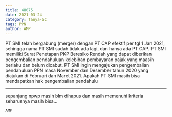 ```yaml
---
title: 48075
date: 2021-03-24
category: Tanya-SC
tags: PPN
author: AMP
---
```


PT SMI telah bergabung (merger) dengan PT CAP efektif per tgl 1 Jan 2021, sehingga nama PT SMI sudah tidak ada lagi, dan hanya ada PT CAP. PT SMI memiliki Surat Penetapan PKP Beresiko Rendah yang dapat diberikan pengembalian pendahuluan kelebihan pembayaran pajak yang maasih berlaku dan belum dicabut. PT SMI ingin mengajukan pengembalian pendahuluan PPN masa November dan Desember tahun 2020 yang diajukan di Februari dan Maret 2021. Apakah PT SMI masih bisa mendapatkan hak pengembalian pendahulu

---

sepanjang npwp masih blm dihapus dan masih memenuhi kriteria seharusnya masih bisa...

`AMP`

